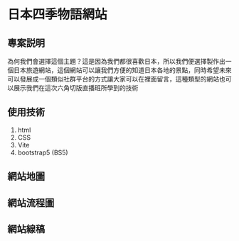 # 日本四季物語網站

## 專案説明
為何我們會選擇這個主題？這是因為我們都很喜歡日本，所以我們便選擇製作出一個日本旅遊網站，這個網站可以讓我們方便的知道日本各地的景點，同時希望未來可以發展成一個類似社群平台的方式讓大家可以在裡面留言，這種類型的網站也可以展示我們在這次六角切版直播班所學到的技術

## 使用技術
1. html
2. CSS
3. Vite
4. bootstrap5 (BS5)

## 網站地圖



## 網站流程圖




## 網站線稿
